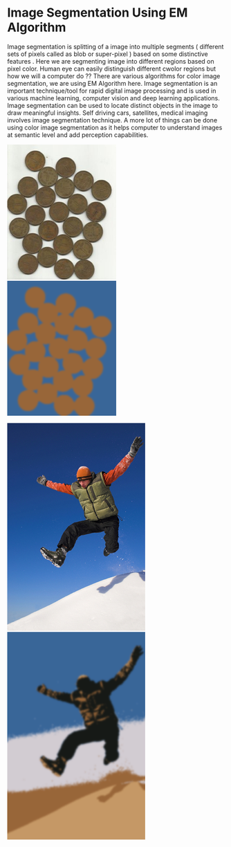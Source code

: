 # Image Segmentation Using EM Algorithm

Image segmentation is splitting of a image into multiple segments ( different sets of pixels
called as blob or super-pixel ) based on some distinctive features . Here we are segmenting
image into different regions based on pixel color. Human eye can easily distinguish different
cwolor regions but how we will a computer do ?? There are various algorithms for color
image segmentation, we are using EM Algorithm here. Image segmentation is an important
technique/tool for rapid digital image processing and is used in various machine learning,
computer vision and deep learning applications.
Image segmentation can be used to locate distinct objects in the image to draw meaningful
insights. Self driving cars, satellites, medical imaging involves image segmentation technique.
A more lot of things can be done using color image segmentation as it helps computer
to understand images at semantic level and add perception capabilities.

![Input](Input/water_coins.png)
![2 segemnt output](Output/2_segments/water_coins/5.png)

![Input](Input/jump.png)
![5 segemnt output](Output/5_segments/jump/20.png)
